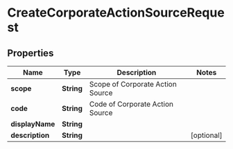 

# CreateCorporateActionSourceRequest

## Properties

Name | Type | Description | Notes
------------ | ------------- | ------------- | -------------
**scope** | **String** | Scope of Corporate Action Source | 
**code** | **String** | Code of Corporate Action Source | 
**displayName** | **String** |  | 
**description** | **String** |  |  [optional]




